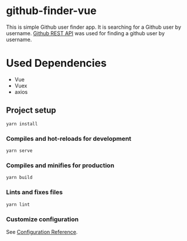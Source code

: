 # github-finder-vue

This is simple Github user finder app. It is searching for a Github user by username. [Github REST API](https://docs.github.com/en/rest/guides/getting-started-with-the-rest-api) was used for finding a github user by username.

# Used Dependencies

* Vue
* Vuex
* axios

## Project setup
```
yarn install
```

### Compiles and hot-reloads for development
```
yarn serve
```

### Compiles and minifies for production
```
yarn build
```

### Lints and fixes files
```
yarn lint
```

### Customize configuration
See [Configuration Reference](https://cli.vuejs.org/config/).
